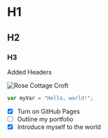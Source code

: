 # H1
## H2
### H3
Added Headers

![Rose Cottage Croft](https://rosecottagecroft.co.uk/Themes/DefaultClean/Content/images/logo.png)

``` javascript
var myVar = "Hello, world!";
```

- [x] Turn on GitHub Pages
- [ ] Outline my portfolio
- [x] Introduce myself to the world
